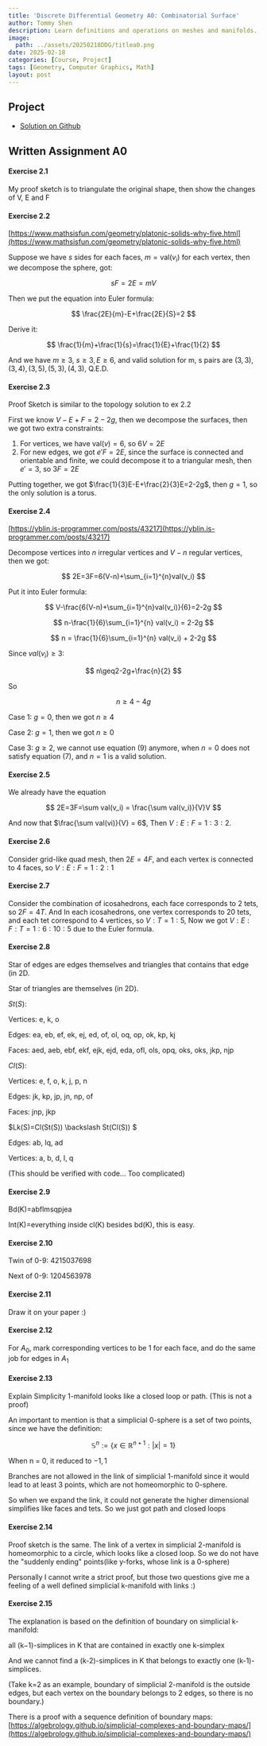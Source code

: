 ```yaml
---
title: 'Discrete Differential Geometry A0: Combinatorial Surface'
author: Tommy Shen
description: Learn definitions and operations on meshes and manifolds. 
image:
  path: ../assets/20250218DDG/titlea0.png
date: 2025-02-18
categories: [Course, Project]
tags: [Geometry, Computer Graphics, Math]
layout: post
---
```

## Project
- [Solution on Github](https://github.com/Ghostlikei/ddg-exercises/tree/main/projects/simplicial-complex-operators)

## Written Assignment A0

#### Exercise 2.1

My proof sketch is to triangulate the original shape, then show the changes of V, E and F

#### Exercise 2.2

[https://www.mathsisfun.com/geometry/platonic-solids-why-five.html](https://www.mathsisfun.com/geometry/platonic-solids-why-five.html)

Suppose we have $s$ sides for each faces, $m=\text{val}(v_i)$ for each vertex, then we decompose the sphere, got:

$$
sF=2E=mV
$$

Then we put the equation into Euler formula:

$$
\frac{2E}{m}-E+\frac{2E}{S}=2
$$

Derive it:

$$
\frac{1}{m}+\frac{1}{s}=\frac{1}{E}+\frac{1}{2}
$$

And we have $m \ge 3$, $s \ge 3, E \ge 6$, and valid solution for m, s pairs are $(3,3), (3,4), (3,5), (5,3), (4,3)$, Q.E.D.

#### Exercise 2.3

Proof Sketch is similar to the topology solution to ex 2.2

First we know $V-E+F=2-2g$, then we decompose the surfaces, then we got two extra constraints:

1. For vertices, we have $\text{val}(v)=6$, so $6V=2E$
2. For new edges, we got $e'F=2E$, since the surface is connected and orientable and finite, we could decompose it to a triangular mesh, then $e'=3$, so $3F=2E$

Putting together, we got $\frac{1}{3}E-E+\frac{2}{3}E=2-2g$, then $g=1$, so the only solution is a torus.

#### Exercise 2.4

[https://yblin.is-programmer.com/posts/43217](https://yblin.is-programmer.com/posts/43217)

Decompose vertices into $n$ irregular vertices and $V-n$ regular vertices, then we got:

$$
2E=3F=6(V-n)+\sum_{i=1}^{n}val(v_i)
$$

Put it into Euler formula:

$$
V-\frac{6(V-n)+\sum_{i=1}^{n}val(v_i)}{6}=2-2g
$$

$$
n-\frac{1}{6}\sum_{i=1}^{n} val(v_i) = 2-2g
$$

$$
n = \frac{1}{6}\sum_{i=1}^{n} val(v_i) + 2-2g
$$

Since $val(v_i)\ge3$:

$$
n\geq2-2g+\frac{n}{2}
$$

So

$$
n \geq 4-4g
$$

Case 1: $g=0$, then we got $n \geq 4$

Case 2: $g = 1$, then we got $n \geq 0$ 

Case 3: $g \geq 2$, we cannot use equation (9) anymore, when $n=0$ does not satisfy equation (7), and $n=1$ is a valid solution.

#### Exercise 2.5

We already have the equation

$$
2E=3F=\sum val(v_i) = \frac{\sum val(v_i)}{V}V
$$

And now that $\frac{\sum val(vi)}{V} = 6$, Then $V:E:F=1:3:2$. 

#### Exercise 2.6

Consider grid-like quad mesh, then $2E=4F$, and each vertex is connected to 4 faces, so $V:E:F=1:2:1$

#### Exercise 2.7

Consider the combination of icosahedrons, each face corresponds to 2 tets, so $2F=4T$. And In each icosahedrons, one vertex corresponds to 20 tets, and each tet correspond to 4 vertices, so $V:T=1:5$, Now we got $V:E:F:T=1:6:10:5$ due to the Euler formula.

#### Exercise 2.8

Star of edges are edges themselves and triangles that contains that edge (in 2D.

Star of triangles are themselves (in 2D).

$St(S)$:

Vertices: e, k, o

Edges: ea, eb, ef, ek, ej, ed, of, ol, oq, op, ok, kp, kj

Faces: aed, aeb, ebf, ekf, ejk, ejd, eda, ofl, ols, opq, oks, oks, jkp, njp



$Cl(S)$:

Vertices: e, f, o, k, j, p, n

Edges: jk, kp, jp, jn, np, of

Faces: jnp, jkp



$Lk(S)=Cl(St(S)) \backslash St(Cl(S)) $

Edges: ab, lq, ad

Vertices: a, b, d, l, q

(This should be verified with code... Too complicated)

#### Exercise 2.9

Bd(K)=abflmsqpjea

Int(K)=everything inside cl(K) besides bd(K), this is easy.

#### Exercise 2.10

Twin of 0-9: 4215037698

Next of 0-9: 1204563978

#### Exercise 2.11

Draw it on your paper :)

#### Exercise 2.12

For $A_0$, mark corresponding vertices to be 1 for each face, and do the same job for edges in $A_1$

#### Exercise 2.13

Explain Simplicity 1-manifold looks like a closed loop or path. (This is not a proof)

An important to mention is that a simplicial 0-sphere is a set of two points, since we have the definition: 

$$
\mathbb{S}^n:=\{x\in \mathbb R^{n+1} : |x|=1\}
$$

When n = 0, it reduced to ${-1,1}$

Branches are not allowed in the link of simplicial 1-manifold since it would lead to at least 3 points, which are not homeomorphic to 0-sphere.

So when we expand the link, it could not generate the higher dimensional simplifies like faces and tets. So we just got path and closed loops

#### Exercise 2.14

Proof sketch is the same. The link of a vertex in simplicial 2-manifold is homeomorphic to a circle, which looks like a closed loop. So we do not have the "suddenly ending" points(like y-forks, whose link is a 0-sphere)

Personally I cannot write a strict proof, but those two questions give me a feeling of a well defined simplicial k-manifold with links :)

#### Exercise 2.15

The explanation is based on the definition of boundary on simplicial k-manifold:

all (k−1)-simplices in K that are contained in exactly one k-simplex

And we cannot find a (k-2)-simplices in K that belongs to exactly one (k-1)-simplices.

(Take k=2 as an example, boundary of simplicial 2-manifold is the outside edges, but each vertex on the boundary belongs to 2 edges, so there is no boundary.)

There is a proof with a sequence definition of boundary maps: [https://algebrology.github.io/simplicial-complexes-and-boundary-maps/](https://algebrology.github.io/simplicial-complexes-and-boundary-maps/)